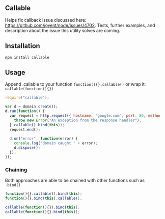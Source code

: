 ## Callable

Helps fix callback issue discussed here: https://github.com/joyent/node/issues/4702.
Tests, further examples, and description about the issue this utility solves are coming.

## Installation

`npm install callable`

## Usage

Append .callable to your function `function(){}.callable()` or wrap it: `callable(function(){})`

```javascript
require("callable");

var d = domain.create();
d.run(function() {
  var request = http.request({ hostname: "google.com", port: 80, method: "HEAD" }, function(response) {
    throw new Error("An exception from the response handler");
  }.callable().bind(this));
  request.end();
  
  d.on("error", function(error) {
    console.log("domain caught " + error);
    d.dispose();
  });
});
```
### Chaining
Both approaches are able to be chained with other functions such as `.bind()`

```javascript
function(){}.callable().bind(this);
function(){}.bind(this).callable();
```
```javascript
callable(function(){}).bind(this);
callable(function(){}.bind(this));
```
